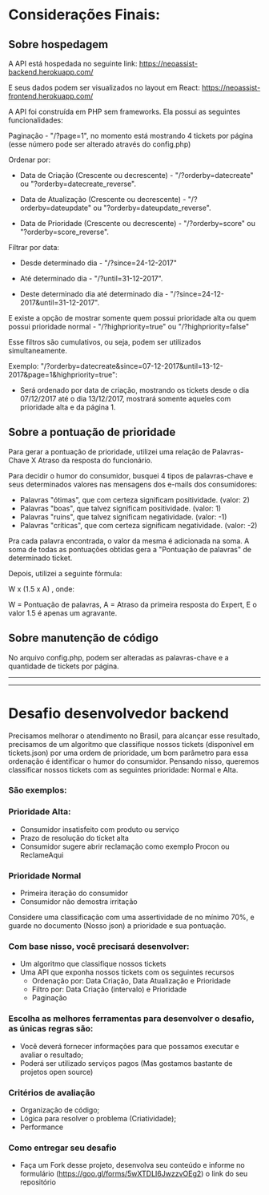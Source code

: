 # Considerações Finais:

## Sobre hospedagem

A API está hospedada no seguinte link: https://neoassist-backend.herokuapp.com/

E seus dados podem ser visualizados no layout em React: https://neoassist-frontend.herokuapp.com/

A API foi construída em PHP sem frameworks. Ela possui as seguintes funcionalidades:

Paginação - "/?page=1", no momento está mostrando 4 tickets por página (esse número pode ser alterado através do config.php)

Ordenar por:

- Data de Criação (Crescente ou decrescente) - "/?orderby=datecreate" ou "?orderby=datecreate_reverse".

- Data de Atualização (Crescente ou decrescente) - "/?orderby=dateupdate" ou "?orderby=dateupdate_reverse".

- Data de Prioridade (Crescente ou decrescente) - "/?orderby=score" ou "?orderby=score_reverse".

Filtrar por data:

- Desde determinado dia - "/?since=24-12-2017"

- Até determinado dia - "/?until=31-12-2017".

- Deste determinado dia até determinado dia - "/?since=24-12-2017&until=31-12-2017".

E existe a opção de mostrar somente quem possui prioridade alta ou quem possui prioridade normal - "/?highpriority=true" ou "/?highpriority=false"

Esse filtros são cumulativos, ou seja, podem ser utilizados simultaneamente.

Exemplo: "/?orderby=datecreate&since=07-12-2017&until=13-12-2017&page=1&highpriority=true":

- Será ordenado por data de criação, mostrando os tickets desde o dia 07/12/2017 até o dia 13/12/2017, mostrará somente aqueles com prioridade alta e da página 1.

## Sobre a pontuação de prioridade

Para gerar a pontuação de prioridade, utilizei uma relação de Palavras-Chave X Atraso da resposta do funcionário.

Para decidir o humor do consumidor, busquei 4 tipos de palavras-chave e seus determinados valores nas mensagens dos e-mails dos consumidores:

- Palavras "ótimas", que com certeza significam positividade. (valor: 2)
- Palavras "boas", que talvez significam positividade. (valor: 1)
- Palavras "ruins", que talvez significam negatividade. (valor: -1)
- Palavras "críticas", que com certeza significam negatividade. (valor: -2)

Pra cada palavra encontrada, o valor da mesma é adicionada na soma.
A soma de todas as pontuações obtidas gera a "Pontuação de palavras" de determinado ticket.

Depois, utilizei a seguinte fórmula:

W x (1.5 x A) , onde:

W = Pontuação de palavras,
A = Atraso da primeira resposta do Expert,
E o valor 1.5 é apenas um agravante.

## Sobre manutenção de código

No arquivo config.php, podem ser alteradas as palavras-chave e a quantidade de tickets por página.

---

---

# Desafio desenvolvedor backend

Precisamos melhorar o atendimento no Brasil, para alcançar esse resultado, precisamos de um algoritmo que classifique
nossos tickets (disponível em tickets.json) por uma ordem de prioridade, um bom parâmetro para essa ordenação é identificar o humor do consumidor.
Pensando nisso, queremos classificar nossos tickets com as seguintes prioridade: Normal e Alta.

### São exemplos:

### Prioridade Alta:

- Consumidor insatisfeito com produto ou serviço
- Prazo de resolução do ticket alta
- Consumidor sugere abrir reclamação como exemplo Procon ou ReclameAqui

### Prioridade Normal

- Primeira iteração do consumidor
- Consumidor não demostra irritação

Considere uma classificação com uma assertividade de no mínimo 70%, e guarde no documento (Nosso json) a prioridade e sua pontuação.

### Com base nisso, você precisará desenvolver:

- Um algoritmo que classifique nossos tickets
- Uma API que exponha nossos tickets com os seguintes recursos
  - Ordenação por: Data Criação, Data Atualização e Prioridade
  - Filtro por: Data Criação (intervalo) e Prioridade
  - Paginação

### Escolha as melhores ferramentas para desenvolver o desafio, as únicas regras são:

- Você deverá fornecer informações para que possamos executar e avaliar o resultado;
- Poderá ser utilizado serviços pagos (Mas gostamos bastante de projetos open source)

### Critérios de avaliação

- Organização de código;
- Lógica para resolver o problema (Criatividade);
- Performance

### Como entregar seu desafio

- Faça um Fork desse projeto, desenvolva seu conteúdo e informe no formulário (https://goo.gl/forms/5wXTDLI6JwzzvOEg2) o link do seu repositório
